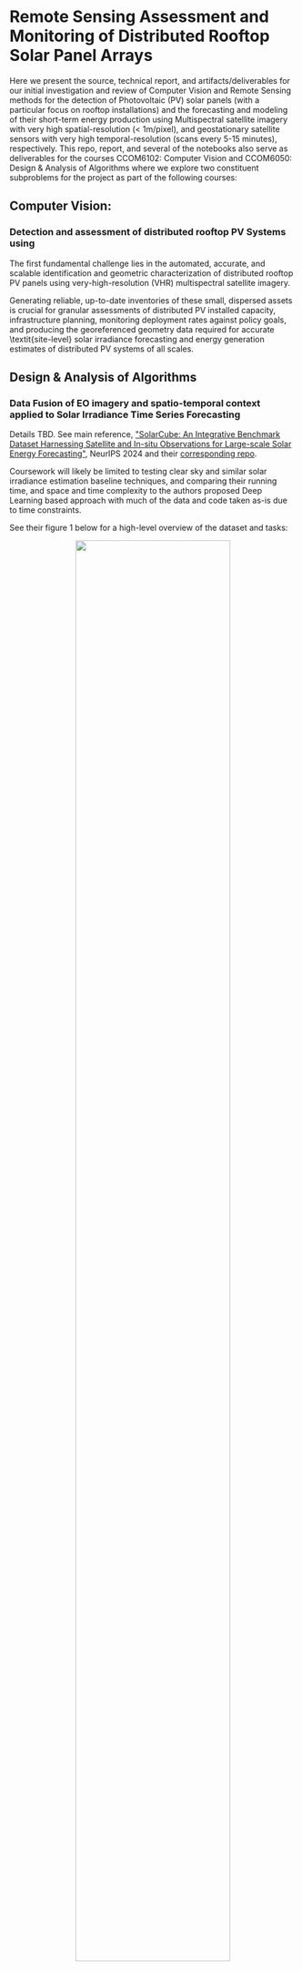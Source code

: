 # Remote Sensing Assessment and Monitoring of Distributed Rooftop Solar Panel Arrays

Here we present the source, technical report, and artifacts/deliverables for our
initial investigation and review of Computer Vision and Remote Sensing methods for the
detection of Photovoltaic (PV) solar panels (with a particular focus on rooftop
installations) and the forecasting and modeling of their short-term energy
production using Multispectral satellite imagery with very high spatial-resolution
(< 1m/pixel), and geostationary satellite sensors with very high temporal-resolution
(scans every 5-15 minutes), respectively.
This repo, report, and several of the notebooks also serve as deliverables
for the courses CCOM6102: Computer Vision and CCOM6050: Design & Analysis of Algorithms
where we explore two constituent subproblems for the project as part of the
following courses:

## Computer Vision:

### Detection and assessment of distributed rooftop PV Systems using 

The first fundamental challenge lies in the automated, accurate, and scalable identification and geometric characterization
of distributed rooftop PV panels using very-high-resolution (VHR) multispectral satellite imagery.

Generating reliable, up-to-date inventories of these small, dispersed assets is
crucial for granular assessments of distributed PV installed capacity, infrastructure planning,
monitoring deployment rates against policy goals, and producing the georeferenced geometry data required for accurate
\textit{site-level} solar irradiance forecasting and energy generation estimates of distributed PV systems of all scales.

## Design & Analysis of Algorithms

### Data Fusion of EO imagery and spatio-temporal context applied to Solar Irradiance Time Series Forecasting 

Details TBD. See main reference, ["SolarCube: An Integrative Benchmark Dataset Harnessing Satellite and In-situ Observations for Large-scale Solar Energy Forecasting"](https://proceedings.neurips.cc/paper_files/paper/2024/hash/06477eb61ea6b85c6608d42a222462df-Abstract-Datasets_and_Benchmarks_Track.html), NeurIPS 2024 and their [corresponding repo](https://github.com/Ruohan-Li/SolarCube).

Coursework will likely be limited to testing clear sky and similar solar irradiance estimation baseline techniques, and comparing their running time, and space and time complexity to 
the authors proposed Deep Learning based approach with much of the data and code taken as-is due to time constraints.

See their figure 1 below for a high-level overview of the dataset and tasks:

<figure style="text-align: center">
<img src="https://raw.githubusercontent.com/Ruohan-Li/SolarCube/master/images/final2.png" style="width:80%; height:auto;">
<figcaption align = "center"> SolarCube dataset composition, study areas, and baseline tasks  </figcaption>
</figure>

## Setup and Installation
### Conda 
Install [miniconda](https://www.anaconda.com/docs/getting-started/miniconda/install) or [mamba](https://github.com/conda-forge/miniforge) (["a drop-in replacement for Conda that is generally faster and better at resolving dependencies"](https://statistics.berkeley.edu/computing/conda)) and create a new environment with the following command:
```bash
conda env create -f environment.yml
```
This environment has been tested on two different machines, but both are macOS ARM64 machines. Other OS and architectures are untested with the frozen versions listed in the environment.yml file.
Feel free to loosen or remove the version constraints in the environment.yml file if you encounter any issues with package installation and dependency resolution.

### Environment Variables and (future) API Keys
For the notebooks to run *as-is* you also need to create a .env file with the variables that are *not* commented out in the `env-template.txt` included in this repo for convenience.
Getting the notebook running with the default paths and variables is as simple as renaming the included env template file:
```bash
mv env-template.txt .env
```
Then, fill in the variables with your own values as needed. The variables are used to set up where data will be stored locally, the database connection file, and other environment variables.
See usage of `python-dotenv` [here](https://www.geeksforgeeks.org/using-python-environment-variables-with-python-dotenv/).

## Tools
- jupyter notebook/lab
- ipywidgets
- [torchgeo](https://www.osgeo.org/projects/torchgeo/) for datasets, geospatial data loaders, and transforms
- [torchvision](https://pytorch.org/vision/stable/index.html) for datasets, models, and transforms
- - [pytorch lightning](https://lightning.ai/docs/pytorch/stable/starter/introduction.html) for agile development and iteration, and enabling scaling 
- IBM's [terratorch](https://ibm.github.io/terratorch/architecture/) for use of Geospatial Foundation Models (GFMs) as baselines AND models to be fine-tuned
- [pystac-client](https://pystac-client.readthedocs.io/en/latest/usage.html#itemsearch) for searching and filtering STAC catalog items
- [maxar-platform](https://developers.maxar.com/docs/developer-tools/python-sdk/) 
- dbt core
- duckdb
- GDAL
- rasterio
- geopandas
- fiona
- shapely
- open data cube
- xarray
- cubo
- visualizations using one or more of: ipyleaflet, folium, lonboard, or pydeck for visualization

## Datasets 

### PV Solar Panel Inventory/Locations (with and without imagery):

- "Distributed solar photovoltaic array location and extent dataset for remote sensing object identification" - K. Bradbury, 2016 | [paper DOI](https://doi.org/10.1038/sdata.2016.106) | [dataset DOI](https://doi.org/10.6084/m9.figshare.3385780.v4) | polygon annotations for 19,433 PV modules in 4 cities in California, USA
- "A solar panel dataset of very high resolution satellite imagery to support the Sustainable Development Goals" - C. Clark et al, 2023 | [paper DOI](https://doi.org/10.1038/s41597-023-02539-8) | [dataset DOI](https://doi.org/10.6084/m9.figshare.22081091.v3) | 2,542 object labels (per spatial resolution)
- "A harmonised, high-coverage, open dataset of solar photovoltaic installations in the UK" - D. Stowell et al, 2020 | [paper DOI](https://doi.org/10.1038/s41597-020-00739-0) | [dataset DOI](https://zenodo.org/records/4059881) | 265,418 data points (over 255,000 are stand-alone installations, 1067 solar farms, and rest are subcomponents within solar farms)
- "Georectified polygon database of ground-mounted large-scale solar photovoltaic sites in the United States" - K. Sydny, 2023 | [paper DOI](https://doi.org/10.1038/s41597-023-02644-8) | [dataset DOI](https://www.sciencebase.gov/catalog/item/6671c479d34e84915adb7536) | 4186 data points (Note: these correspond to PV _facilities_ rather than individual panel arrays or objects and need filtering of duplicates with other datasets and further processing to extract the PV arrays in the facility)
- "Vectorized solar photovoltaic installation dataset across China in 2015 and 2020" - J. Liu et al, 2024 | [paper DOI](https://doi.org/10.1038/s41597-024-04356-z) | [dataset link](https://github.com/qingfengxitu/ChinaPV) | 3,356 PV labels (inspect quality!)
- "Multi-resolution dataset for photovoltaic panel segmentation from satellite and aerial imagery" - H. Jiang, 2021 | [paper DOI](https://doi.org/10.5194/essd-13-5389-2021) | [dataset DOI](https://doi.org/10.5281/zenodo.5171712) | 3,716 samples of PV data points
- "A crowdsourced dataset of aerial images with annotated solar photovoltaic arrays and installation metadata" - G. Kasmi, 2023 | [paper DOI](https://doi.org/10.1038/s41597-023-01951-4) | [dataset DOI](https://doi.org/10.5281/zenodo.6865878) | > 28K points of PV installations; 13K+ segmentation masks for PV arrays; metadata for 8K+ installations
- "An Artificial Intelligence Dataset for Solar Energy Locations in India" - A. Ortiz, 2022 | [paper DOI](https://doi.org/10.1038/s41597-022-01499-9) | [dataset link 1](https://researchlabwuopendata.blob.core.windows.net/solar-farms/solar_farms_india_2021.geojson) or [dataset link 2](https://raw.githubusercontent.com/microsoft/solar-farms-mapping/refs/heads/main/data/solar_farms_india_2021_merged_simplified.geojson) | 117 geo-referenced points of solar installations across India
- "GloSoFarID: Global multispectral dataset for Solar Farm IDentification in satellite imagery" - Z. Yang, 2024 | [paper DOI](https://doi.org/10.48550/arXiv.2404.05180) | [dataset DOI](https://github.com/yzyly1992/GloSoFarID/tree/main/data_coordinates) | 6,793 PV samples across 3 years (double counting of samples)
- "A global inventory of photovoltaic solar energy generating units" - L. Kruitwagen et al, 2021 | [paper DOI](https://doi.org/10.1038/s41586-021-03957-7) | [dataset DOI](https://doi.org/10.5281/zenodo.5005867) | 50,426 for training, cross-validation, and testing; 68,661 predicted polygon labels 
- "Harmonised global datasets of wind and solar farm locations and power" - S. Dunnett et al, 2020 | [paper DOI](https://doi.org/10.1038/s41597-020-0469-8) | [dataset DOI](https://doi.org/10.6084/m9.figshare.11310269.v6) | 35272 PV installations

## EO Medium to High Imagery via STAC collections

STAC (SpatioTemporal Asset Catalog) is a standard for describing geospatial information in a way that is easy to search and filter based on time, location, and other metadata. 
There are several medium resolution and high resolution EO imagery collections, alongside relevant historical geospatial  available via STAC which we non-exhaustively list below:

- Maxar's Global [Catalog](https://stacindex.org/catalogs/maxar-open-data-catalog-ard-format#/) from their [Open Data Program](https://www.maxar.com/open-data)
    - GSD's: 0.3m, 0.5m
    - Bands: 4-band (RGB + NIR) and 8-band (RGB + NIR + SWIR) depending on specific Catalog used
    - see a a (limited) interactive web viewer [here](https://xpress.maxar.com/) (use side-bar to select "Open Data" and a specific event/collection)
- [Earthview Satellogic Dataset](https://satellogic-earthview.s3.us-west-2.amazonaws.com/index.html) STAC
    - GSD: 1.0m
    - Bands: 4-band (RGB + NIR)
    - Time coverage: H2 2022
    - Imagery: contains 7 million images.
- Sentinel-2 catalogs [hosted in AWS](https://registry.opendata.aws/sentinel-2/)
    - See COG (Cloud Optimized GeoTIFF) subset [here](https://registry.opendata.aws/sentinel-2-l2a-cogs/)
    - See ESA's WorldCover land cover maps for 2020 and 2021 [here](https://registry.opendata.aws/esa-worldcover-vito/)
    - GSD's: 10m, 20m, 60m (varies by band)
    - Bands: up to 13 bands (RGB + NIR + SWIR) depending on specific Catalog used
    - see interactive web viewer [here](https://viewer.aws.element84.com/)!
- [Microsoft Planetary Computer STAC API](https://stacindex.org/catalogs/microsoft-pc)
- [Planet Labs Open Data](https://www.planet.com/data/stac/browser/?.language=en) static catalog
- [NAIP (National Agriculture Imagery Program)](https://radiantearth.github.io/stac-browser/#/external/earth-search.aws.element84.com/v1/collections/naip) Catalog
    - GSD's: 0.6m, 1.0m
    - Bands: 4-band (RGB + NIR)
- See list of STAC catalogs in [opengeos github repo](https://github.com/opengeos/stac-index-catalogs)
- Registry of [Open Data hosted on AWS](https://registry.opendata.aws/) where many are STAC compliant
    - See [Earth Search API](https://element84.com/earth-search/) for STAC search and discovery of (a subset of) this registry
<!-- - Copernicus 30m DEM: https://radiantearth.github.io/stac-browser/#/external/earth-search.aws.element84.com/v1/collections/cop-dem-glo-30 -->
<!-- - [European Space Agency (ESA) Open Science Catalog](https://stacindex.org/catalogs/osc#/) -->
<!-- - [NASA's Common Metadata Repository STAC](https://stacindex.org/catalogs/cmr-stac#/) -->

## Geostationary or Weather-satellites with high-temporal resolution EO imagery via STAC collections

- JMA Himawari 8/9 [collection on AWS](https://registry.opendata.aws/noaa-himawari/)
- NOAA Global Mosaic of Geostationary Satellite Imagery (GMGSI) [AWS STAC collection](https://registry.opendata.aws/noaa-gmgsi/)
    - "composited from data from several geostationary satellites orbiting the globe, including the GOES-East and GOES-West Satellites operated by U.S. NOAA/NESDIS, the Meteosat-10 and Meteosat-9 satellites from theMeteosat Second Generation (MSG) series of satellites operated by European Organization for the Exploitation of Meteorological Satellites (EUMETSAT), and the Himawari-9 satellite operated by the Japan Meteorological Agency (JMA)"
    - "GMGSI composite images have an approximate 8 km (5 mile) horizontal resolution and are **updated every hour**"
- NOAA's [AWS registry](https://registry.opendata.aws/noaa-goes/) for GOES 16, 17, 18, and (new!) 19
    - "GOES satellites provide continuous weather imagery and monitoring of meteorological and space environment data across North America. GOES satellites provide the kind of continuous monitoring necessary for intensive data analysis. They hover continuously over one position on the surface. The satellites orbit high enough to allow for a full-disc view of the Earth. Because they stay above a fixed spot on the surface, they provide a constant vigil" 

## Spatio-temporal context data
This covers solar irradiance, temperature, metereological data, administrative boundaries, building vector datasets (for urban inference) etc.

- NREL NSRDB (National Renewable Energy Laboratory's National Solar Radiation Database) via [AWS STAC collection](https://registry.opendata.aws/nrel-pds-nsrdb/)
    - "a serially complete collection of hourly and half-hourly values of the three most common measurements of solar radiation – global horizontal, direct normal, and diffuse horizontal irradiance — and meteorological data"
    - see interactive web viewer [here](https://nsrdb.nrel.gov/data-viewer)!
    - *for Puerto Rico*: every 30/60 mins, 4km **from 1998-2019**!!
- NASA Prediction of Worldwide Energy Resources (POWER) [registry on AWS](https://registry.opendata.aws/nasa-power/)
    - "The POWER project contains over 380 satellite-derived meteorology and **solar energy Analysis Ready Data (ARD) at four temporal levels: hourly, daily, monthly, and climatology**. The POWER data archive provides data at the native resolution of the source products. The data is updated nightly to maintain **near real time availability** (2-3 days for meteorological parameters and **5-7 days for solar**). The POWER services catalog consists of a series of RESTful Application Programming Interfaces, geospatial enabled image services, and web mapping Data Access Viewer. These three service offerings support data discovery, access, and distribution to the project’s user base as ARD and as direct application inputs to decision support tools."
- Department of Energy's Open Energy Data Initiative (OEDI) [Data Lake registry on AWS](https://registry.opendata.aws/oedi-data-lake/)
- NSF NCAR Curated ECMWF Reanalysis 5 (ERA5) [registry on AWS](https://registry.opendata.aws/nsf-ncar-era5/)

